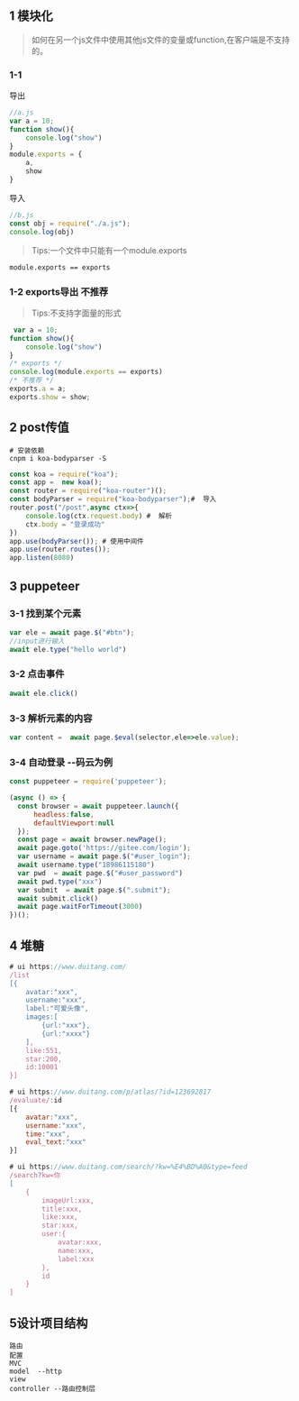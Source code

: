 ## 1 模块化



> 如何在另一个js文件中使用其他js文件的变量或function,在客户端是不支持的。

### 1-1

导出

```js
//a.js
var a = 10;
function show(){
    console.log("show")
}
module.exports = {
    a,
    show
}
```

导入

```js
//b.js
const obj = require("./a.js");
console.log(obj)
```

> Tips:一个文件中只能有一个module.exports

```
module.exports == exports
```

### 1-2  exports导出 不推荐

> Tips:不支持字面量的形式

```js
 var a = 10;
function show(){
    console.log("show")
}
/* exports */
console.log(module.exports == exports)
/* 不推荐 */
exports.a = a;
exports.show = show;
```

## 2 post传值

```
# 安装依赖
cnpm i koa-bodyparser -S
```

```js
const koa = require("koa");
const app =  new koa();
const router = require("koa-router")();
const bodyParser = require("koa-bodyparser");#  导入
router.post("/post",async ctx=>{
    console.log(ctx.request.body) #  解析
    ctx.body = "登录成功"
})
app.use(bodyParser()); # 使用中间件
app.use(router.routes());
app.listen(8080)
```

## 3 puppeteer 

### 3-1  找到某个元素

```js
var ele = await page.$("#btn");
//input进行输入
await ele.type("hello world")
```

### 3-2 点击事件

```js
await ele.click()
```

### 3-3 解析元素的内容

```js
var content =  await page.$eval(selector,ele=>ele.value);

```

### 3-4 自动登录 --码云为例

```js
const puppeteer = require('puppeteer');

(async () => {
  const browser = await puppeteer.launch({
      headless:false,
      defaultViewport:null
  });
  const page = await browser.newPage();
  await page.goto('https://gitee.com/login');
  var username = await page.$("#user_login");
  await username.type("18986115180")
  var pwd  = await page.$("#user_password")
  await pwd.type("xxx")
  var submit  = await page.$(".submit");
  await submit.click()
  await page.waitForTimeout(3000)
})();
```

## 4 堆糖

```js
# ui https://www.duitang.com/
/list
[{
    avatar:"xxx",
    username:"xxx",
    label:"可爱头像",
    images:[
        {url:"xxx"},
        {url:"xxxx"}
    ],
    like:551,
    star:200,
    id:10001
}]
```

```js
# ui https://www.duitang.com/p/atlas/?id=123692817
/evaluate/:id
[{
    avatar:"xxx",
    username:"xxx",
    time:"xxx",
    eval_text:"xxx"
}]
```

```js
# ui https://www.duitang.com/search/?kw=%E4%BD%A0&type=feed
/search?kw=你
[
    {
        imageUrl:xxx,
        title:xxx,
        like:xxx,
        star:xxx,
        user:{
            avatar:xxx,
            name:xxx,
            label:xxx
        },
        id     
    }
]
```

## 5设计项目结构

```
路由
配置
MVC
model  --http
view
controller --路由控制层
```


